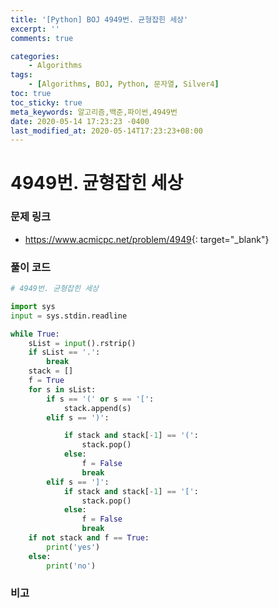 ```yaml
---
title: '[Python] BOJ 4949번. 균형잡힌 세상'
excerpt: ''
comments: true

categories:
    - Algorithms
tags:
    - [Algorithms, BOJ, Python, 문자열, Silver4]
toc: true
toc_sticky: true
meta_keywords: 알고리즘,백준,파이썬,4949번
date: 2020-05-14 17:23:23 -0400
last_modified_at: 2020-05-14T17:23:23+08:00
---
```


# 4949번. 균형잡힌 세상

### 문제 링크

-   <https://www.acmicpc.net/problem/4949>{: target="\_blank"}

### 풀이 코드

```python
# 4949번. 균형잡힌 세상

import sys
input = sys.stdin.readline

while True:
    sList = input().rstrip()
    if sList == '.':
        break
    stack = []
    f = True
    for s in sList:
        if s == '(' or s == '[':
            stack.append(s)
        elif s == ')':

            if stack and stack[-1] == '(':
                stack.pop()
            else:
                f = False
                break
        elif s == ']':
            if stack and stack[-1] == '[':
                stack.pop()
            else:
                f = False
                break
    if not stack and f == True:
        print('yes')
    else:
        print('no')
```

### 비고
